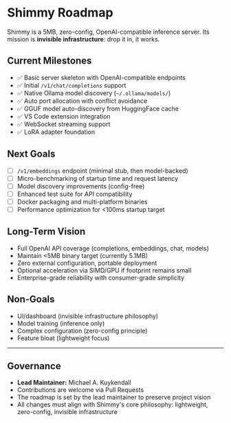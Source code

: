 # Shimmy Roadmap

Shimmy is a 5MB, zero-config, OpenAI-compatible inference server.
Its mission is **invisible infrastructure**: drop it in, it works.

## Current Milestones
- ✅ Basic server skeleton with OpenAI-compatible endpoints
- ✅ Initial `/v1/chat/completions` support
- ✅ Native Ollama model discovery (`~/.ollama/models/`)
- ✅ Auto port allocation with conflict avoidance
- ✅ GGUF model auto-discovery from HuggingFace cache
- ✅ VS Code extension integration
- ✅ WebSocket streaming support
- ✅ LoRA adapter foundation

## Next Goals
- [ ] `/v1/embeddings` endpoint (minimal stub, then model-backed)
- [ ] Micro-benchmarking of startup time and request latency
- [ ] Model discovery improvements (config-free)
- [ ] Enhanced test suite for API compatibility
- [ ] Docker packaging and multi-platform binaries
- [ ] Performance optimization for <100ms startup target

## Long-Term Vision
- Full OpenAI API coverage (completions, embeddings, chat, models)
- Maintain <5MB binary target (currently 5.1MB)
- Zero external configuration, portable deployment
- Optional acceleration via SIMD/GPU if footprint remains small
- Enterprise-grade reliability with consumer-grade simplicity

## Non-Goals
- UI/dashboard (invisible infrastructure philosophy)
- Model training (inference only)
- Complex configuration (zero-config principle)
- Feature bloat (lightweight focus)

---

## Governance
- **Lead Maintainer:** Michael A. Kuykendall  
- Contributions are welcome via Pull Requests  
- The roadmap is set by the lead maintainer to preserve project vision
- All changes must align with Shimmy's core philosophy: lightweight, zero-config, invisible infrastructure